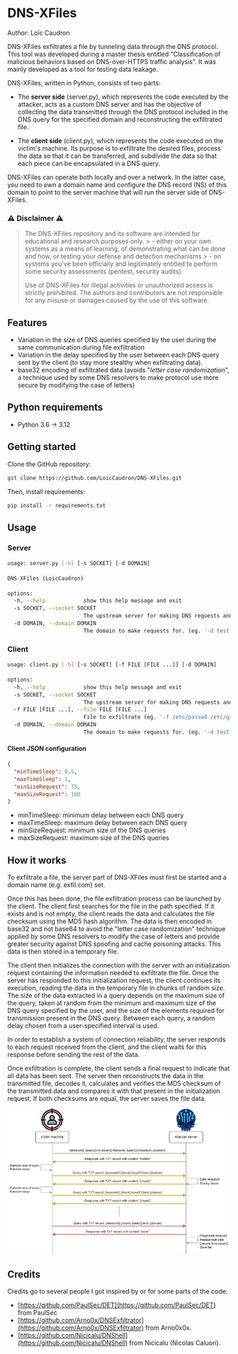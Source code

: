 # DNS-XFiles

Author: Loïc Caudron

DNS-XFiles exfiltrates a file by tunneling data through the DNS protocol. This tool was developed during a master thesis entitled "Classification of malicious behaviors based on DNS-over-HTTPS traffic analysis". It was mainly developed as a tool for testing data leakage.

DNS-XFiles, written in Python, consists of two parts:

- The **server side** (server.py), which represents the code executed by the attacker, acts as a custom DNS server and has the objective of collecting the data transmitted through the DNS protocol included in the DNS query for the specified domain and reconstructing the exfiltrated file.

- The **client side** (client.py), which represents the code executed on the victim's machine. Its purpose is to exfiltrate the desired files, process the data so that it can be transferred, and subdivide the data so that each piece can be encapsulated in a DNS query.


DNS-XFiles can operate both locally and over a network. In the latter case, you need to own a domain name and configure the DNS record (NS) of this domain to point to the server machine that will run the server side of DNS-XFiles.

### ⚠️ Disclaimer ⚠️
> 
> The DNS-XFiles repository and its software are intended for educational and research purposes only. 
    > - either on your own systems as a means of learning, of demonstrating what can be done and how, or testing your defense and detection mechanisms
    > - on systems you've been officially and legitimately entitled to perform some security assessments (pentest, security audits)
>    
> Use of DNS-XFiles for illegal activities or unauthorized access is strictly prohibited. The authors and contributors are not responsible for any misuse or damages caused by the use of this software.

## Features

- Variation in the size of DNS queries specified by the user during the same communication during file exfiltration
- Variation in the delay specified by the user between each DNS query sent by the client (to stay more stealthy when exfiltrating data).
- base32 encoding of exfiltrated data (avoids "_letter case randomization_", a technique used by some DNS resolvers to make protocol use more secure by modifying the case of letters)

## Python requirements

- Python 3.6 &rarr; 3.12

## Getting started
Clone the GitHub repository: 

```bash
git clone https://github.com/LoicCaudron/DNS-XFiles.git
```

Then, install requirements: 

```bash
pip install -r requirements.txt
```

## Usage

### Server

```bash
usage: server.py [-h] [-s SOCKET] [-d DOMAIN]

DNS-XFiles (LoicCaudron)

options:
  -h, --help            show this help message and exit
  -s SOCKET, --socket SOCKET
                        The upstream server for making DNS requests and the port (eg. '-s 0.0.0.0:53')
  -d DOMAIN, --domain DOMAIN
                        The domain to make requests for. (eg. '-d test.com')
```

### Client

```bash
usage: client.py [-h] [-s SOCKET] [-f FILE [FILE ...]] [-d DOMAIN]

options:
  -h, --help            show this help message and exit
  -s SOCKET, --socket SOCKET
                        The upstream server for making DNS requests and the port (eg. '-s 127.0.0.1:53')
  -f FILE [FILE ...], --file FILE [FILE ...]
                        File to exfiltrate (eg. '-f /etc/passwd /etc/group')
  -d DOMAIN, --domain DOMAIN
                        The domain to make requests for. (eg. '-d test.com')
```

#### Client JSON configuration

```json
{
  "minTimeSleep": 0.5,
  "maxTimeSleep": 1,
  "minSizeRequest": 75,
  "maxSizeRequest": 100
}
```

- minTimeSleep: minimum delay between each DNS query
- maxTimeSleep: maximum delay between each DNS query
- minSizeRequest: minimum size of the DNS queries
- maxSizeRequest: maximum size of the DNS queries



## How it works

To exfiltrate a file, the server part of DNS-XFiles must first be started and a domain name (e.g. exfil.com) set.

Once this has been done, the file exfiltration process can be launched by the client. The client first searches for the file in the path specified. If it exists and is not empty, the client reads the data and calculates the file checksum using the MD5 hash algorithm. The data is then encoded in base32 and not base64 to avoid the "letter case randomization" technique applied by some DNS resolvers to modify the case of letters and provide greater security against DNS spoofing and cache poisoning attacks. This data is then stored in a temporary file.

The client then initializes the connection with the server with an initialization request containing the information needed to exfiltrate the file. Once the server has responded to this initialization request, the client continues its execution, reading the data in the temporary file in chunks of random size. The size of the data extracted in a query depends on the maximum size of the query, taken at random from the minimum and maximum size of the DNS query specified by the user, and the size of the elements required for transmission present in the DNS query. Between each query, a random delay chosen from a user-specified interval is used.

In order to establish a system of connection reliability, the server responds to each request received from the client, and the client waits for this response before sending the rest of the data.

Once exfiltration is complete, the client sends a final request to indicate that all data has been sent. The server then reconstructs the data in the transmitted file, decodes it, calculates and verifies the MD5 checksum of the transmitted data and compares it with that present in the initialization request. If both checksums are equal, the server saves the file data.

![Communication flow](/docs/communication_flow.png)

## Credits

Credits go to several people I got inspired by or for some parts of the code:

- [https://github.com/PaulSec/DET](https://github.com/PaulSec/DET) from PaulSec
- [https://github.com/Arno0x/DNSExfiltrator](https://github.com/Arno0x/DNSExfiltrator) from Arno0x0x.
- [https://github.com/Nicicalu/DNShell](https://github.com/Nicicalu/DNShell) from Nicicalu (Nicolas Caluori).